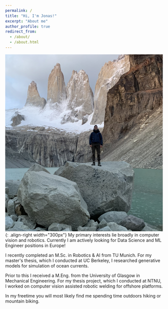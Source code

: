 ```yaml
---
permalink: /
title: "Hi, I'm Jonas!"
excerpt: "About me"
author_profile: true
redirect_from: 
  - /about/
  - /about.html
---
```


![Illustration](/images/IMG-5076.jpg){: .align-right width="300px"}
My primary interests lie broadly in computer vision and robotics. Currently I am actively looking for Data Science and ML Engineer positions in Europe!

I recently completed an M.Sc. in Robotics & AI from TU Munich. For my master's thesis, which I conducted at UC Berkeley, I researched generative models for simulation of ocean currents.

Prior to this I received a M.Eng. from the University of Glasgow in Mechanical Engineering. For my thesis project, which I conducted at NTNU, I worked on computer vision assisted robotic welding for offshore platforms.

In my freetime you will most likely find me spending time outdoors hiking or mountain biking.
